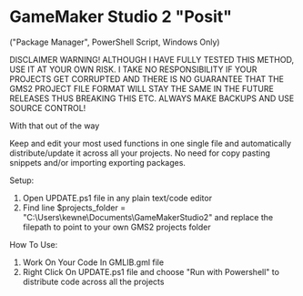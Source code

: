 # GameMaker Studio 2 "Posit"
("Package Manager", PowerShell Script, Windows Only)

DISCLAIMER WARNING! ALTHOUGH I HAVE FULLY TESTED THIS METHOD, USE IT AT YOUR OWN RISK. I TAKE NO RESPONSIBILITY IF YOUR PROJECTS GET CORRUPTED AND THERE IS NO GUARANTEE THAT THE GMS2 PROJECT FILE FORMAT WILL STAY THE SAME IN THE FUTURE RELEASES THUS BREAKING THIS ETC.
ALWAYS MAKE BACKUPS AND USE SOURCE CONTROL!

With that out of the way




Keep and edit your most used functions in one single file and automatically distribute/update it across all your projects.
No need for copy pasting snippets and/or importing exporting packages.




Setup:

1. Open UPDATE.ps1 file in any plain text/code editor
2. Find line $projects_folder = "C:\Users\kewne\Documents\GameMakerStudio2" and replace the filepath to point to your own GMS2 projects folder




How To Use:

1. Work On Your Code In GMLIB.gml file
2. Right Click On UPDATE.ps1 file and choose "Run with Powershell" to distribute code across all the projects
